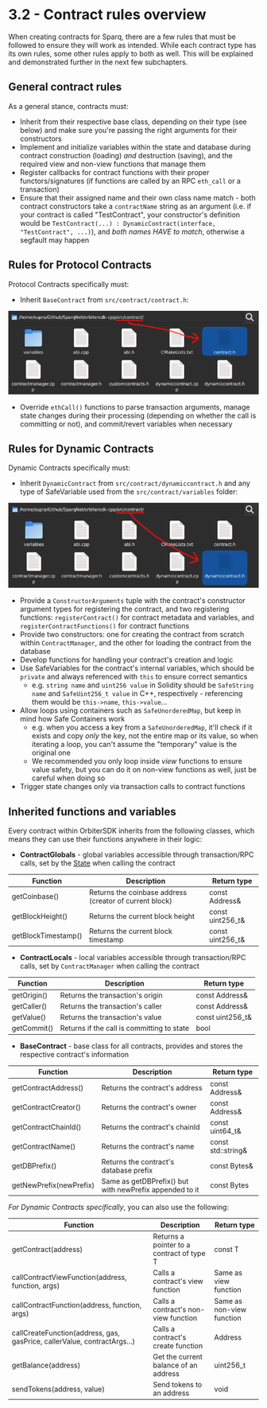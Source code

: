 # 3.2 - Contract rules overview

When creating contracts for Sparq, there are a few rules that must be followed to ensure they will work as intended. While each contract type has its own rules, some other rules apply to both as well. This will be explained and demonstrated further in the next few subchapters.

## General contract rules

As a general stance, contracts must:

* Inherit from their respective base class, depending on their type (see below) and make sure you're passing the right arguments for their constructors
* Implement and initialize variables within the state and database during contract construction (loading) *and* destruction (saving), and the required view and non-view functions that manage them
* Register callbacks for contract functions with their proper functors/signatures (if functions are called by an RPC `eth_call` or a transaction)
* Ensure that their assigned name and their own class name match - both contract constructors take a `contractName` string as an argument (i.e. if your contract is called "TestContract", your constructor's definition would be `TestContract(...) : DynamicContract(interface, "TestContract", ...)`), and *both names HAVE to match*, otherwise a segfault may happen

## Rules for Protocol Contracts

Protocol Contracts specifically must:

* Inherit `BaseContract` from `src/contract/contract.h`:

![BaseContract](img/BaseContract.png)

* Override `ethCall()` functions to parse transaction arguments, manage state changes during their processing (depending on whether the call is committing or not), and commit/revert variables when necessary

## Rules for Dynamic Contracts

Dynamic Contracts specifically must:

* Inherit `DynamicContract` from `src/contract/dynamiccontract.h` and any type of SafeVariable used from the `src/contract/variables` folder:

![DynamicContract](img/DynamicContract.png)

* Provide a `ConstructorArguments` tuple with the contract's constructor argument types for registering the contract, and two registering functions: `registerContract()` for contract metadata and variables, and `registerContractFunctions()` for contract functions
* Provide two constructors: one for creating the contract from scratch within `ContractManager`, and the other for loading the contract from the database
* Develop functions for handling your contract's creation and logic
* Use SafeVariables for the contract's internal variables, which should be `private` and always referenced with `this` to ensure correct semantics
    * e.g. `string name` and `uint256 value` in Solidity should be `SafeString name` and `SafeUint256_t value` in C++, respectively - referencing them would be `this->name`, `this->value`...
* Allow loops using containers such as `SafeUnorderedMap`, but keep in mind how Safe Containers work
  * e.g. when you access a key from a `SafeUnorderedMap`, it'll check if it exists and copy *only* the key, not the entire map or its value, so when iterating a loop, you can't assume the "temporary" value is the original one
  * We recommended you only loop inside *view* functions to ensure value safety, but you can do it on non-view functions as well, just be careful when doing so
* Trigger state changes only via transaction calls to contract functions

## Inherited functions and variables

Every contract within OrbiterSDK inherits from the following classes, which means they can use their functions anywhere in their logic:

* **ContractGlobals** - global variables accessible through transaction/RPC calls, set by the [State](4-4.md) when calling the contract

| Function            | Description                                             | Return type       |
|---------------------|---------------------------------------------------------|-------------------|
| getCoinbase()       | Returns the coinbase address (creator of current block) | const Address&    |
| getBlockHeight()    | Returns the current block height                        | const uint256_t&  |
| getBlockTimestamp() | Returns the current block timestamp                     | const uint256_t&  |

* **ContractLocals** - local variables accessible through transaction/RPC calls, set by `ContractManager` when calling the contract

| Function    | Description                                 | Return type       |
|-------------|---------------------------------------------|-------------------|
| getOrigin() | Returns the transaction's origin            | const Address&    |
| getCaller() | Returns the transaction's caller            | const Address&    |
| getValue()  | Returns the transaction's value             | const uint256_t&  |
| getCommit() | Returns if the call is committing to state  | bool              |

* **BaseContract** - base class for all contracts, provides and stores the respective contract's information

| Function                | Description                                             | Return type         |
|-------------------------|---------------------------------------------------------|---------------------|
| getContractAddress()    | Returns the contract's address                          | const Address&      |
| getContractCreator()    | Returns the contract's owner                            | const Address&      |
| getContractChainId()    | Returns the contract's chainId                          | const uint64_t&     |
| getContractName()       | Returns the contract's name                             | const std::string&  |
| getDBPrefix()           | Returns the contract's database prefix                  | const Bytes&        |
| getNewPrefix(newPrefix) | Same as getDBPrefix() but with newPrefix appended to it | const Bytes         |

*For Dynamic Contracts specifically*, you can also use the following:

| Function                                                                  | Description                               | Return type               |
|---------------------------------------------------------------------------|-------------------------------------------|---------------------------|
| getContract(address)                                                      | Returns a pointer to a contract of type T | const T                   |
| callContractViewFunction(address, function, args)                         | Calls a contract's view function          | Same as view function     |
| callContractFunction(address, function, args)                             | Calls a contract's non-view function      | Same as non-view function |
| callCreateFunction(address, gas, gasPrice, callerValue, contractArgs...)  | Calls a contract's create function        | Address                   |
| getBalance(address)                                                       | Get the current balance of an address     | uint256_t                 |
| sendTokens(address, value)                                                | Send tokens to an address                 | void                      |

